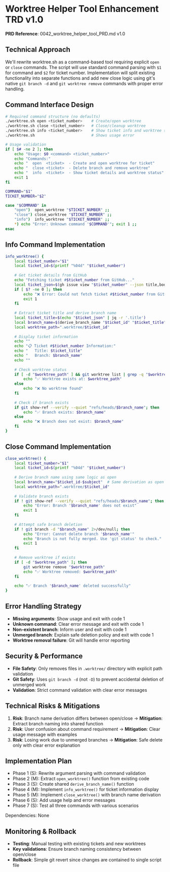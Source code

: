 # Worktree Helper Tool Enhancement TRD v1.0

**PRD Reference**: 0042_worktree_helper_tool_PRD.md v1.0

## Technical Approach

We'll rewrite worktree.sh as a command-based tool requiring explicit `open` or `close` commands. The
script will use standard command parsing with `$1` for command and `$2` for ticket number.
Implementation will split existing functionality into separate functions and add new close logic
using git's native `git branch -d` and `git worktree remove` commands with proper error handling.

## Command Interface Design

```bash
# Required command structure (no defaults)
./worktree.sh open <ticket_number>    # Create/open worktree
./worktree.sh close <ticket_number>   # Close/cleanup worktree
./worktree.sh info <ticket_number>    # Show ticket info and worktree status
./worktree.sh                         # Shows usage error

# Usage validation
if [ $# -ne 2 ]; then
    echo "Usage: $0 <command> <ticket_number>"
    echo "Commands:"
    echo "  open  <ticket>  - Create and open worktree for ticket"
    echo "  close <ticket>  - Delete branch and remove worktree"
    echo "  info  <ticket>  - Show ticket details and worktree status"
    exit 1
fi

COMMAND="$1"
TICKET_NUMBER="$2"

case "$COMMAND" in
    "open")  open_worktree "$TICKET_NUMBER" ;;
    "close") close_worktree "$TICKET_NUMBER" ;;
    "info")  info_worktree "$TICKET_NUMBER" ;;
    *) echo "Error: Unknown command '$COMMAND'"; exit 1 ;;
esac
```

## Info Command Implementation

```bash
info_worktree() {
    local ticket_number="$1"
    local ticket_id=$(printf "%04d" "$ticket_number")
    
    # Get ticket details from GitHub
    echo "Fetching ticket #$ticket_number from GitHub..."
    local ticket_json=$(gh issue view "$ticket_number" --json title,body 2>/dev/null)
    if [ $? -ne 0 ]; then
        echo "❌ Error: Could not fetch ticket #$ticket_number from GitHub"
        exit 1
    fi
    
    # Extract ticket title and derive branch name
    local ticket_title=$(echo "$ticket_json" | jq -r '.title')
    local branch_name=$(derive_branch_name "$ticket_id" "$ticket_title")
    local worktree_path=".worktree/$ticket_id"
    
    # Display ticket information
    echo ""
    echo "📋 Ticket #$ticket_number Information:"
    echo "   Title: $ticket_title"
    echo "   Branch: $branch_name"
    echo ""
    
    # Check worktree status
    if [ -d "$worktree_path" ] && git worktree list | grep -q "$worktree_path"; then
        echo "✅ Worktree exists at: $worktree_path"
    else
        echo "❌ No worktree found"
    fi
    
    # Check if branch exists
    if git show-ref --verify --quiet "refs/heads/$branch_name"; then
        echo "✅ Branch exists: $branch_name"
    else
        echo "❌ Branch does not exist: $branch_name"
    fi
}
```

## Close Command Implementation

```bash
close_worktree() {
    local ticket_number="$1"
    local ticket_id=$(printf "%04d" "$ticket_number")
    
    # Derive branch name using same logic as open
    local branch_name="$ticket_id-$subject"  # Same derivation as open
    local worktree_path=".worktree/$ticket_id"
    
    # Validate branch exists
    if ! git show-ref --verify --quiet "refs/heads/$branch_name"; then
        echo "Error: Branch '$branch_name' does not exist"
        exit 1
    fi
    
    # Attempt safe branch deletion
    if ! git branch -d "$branch_name" 2>/dev/null; then
        echo "Error: Cannot delete branch '$branch_name'"
        echo "Branch is not fully merged. Use 'git status' to check."
        exit 1
    fi
    
    # Remove worktree if exists
    if [ -d "$worktree_path" ]; then
        git worktree remove "$worktree_path"
        echo "✅ Worktree removed: $worktree_path"
    fi
    
    echo "✅ Branch '$branch_name' deleted successfully"
}
```

## Error Handling Strategy

- **Missing arguments**: Show usage and exit with code 1
- **Unknown command**: Clear error message and exit with code 1  
- **Non-existent branch**: Inform user and exit with code 1
- **Unmerged branch**: Explain safe deletion policy and exit with code 1
- **Worktree removal failure**: Git will handle error reporting

## Security & Performance

- **File Safety**: Only removes files in `.worktree/` directory with explicit path validation
- **Git Safety**: Uses `git branch -d` (not `-D`) to prevent accidental deletion of unmerged work
- **Validation**: Strict command validation with clear error messages

## Technical Risks & Mitigations

1. **Risk**: Branch name derivation differs between open/close → **Mitigation**: Extract branch naming into shared function
2. **Risk**: User confusion about command requirement → **Mitigation**: Clear usage message with examples
3. **Risk**: Losing work due to unmerged branches → **Mitigation**: Safe delete only with clear error explanation

## Implementation Plan

- Phase 1 (S): Rewrite argument parsing with command validation
- Phase 2 (M): Extract `open_worktree()` function from existing code
- Phase 3 (S): Create shared `derive_branch_name()` function
- Phase 4 (M): Implement `info_worktree()` for ticket information display
- Phase 5 (M): Implement `close_worktree()` with branch name derivation
- Phase 6 (S): Add usage help and error messages
- Phase 7 (S): Test all three commands with various scenarios

Dependencies: None

## Monitoring & Rollback

- **Testing**: Manual testing with existing tickets and new worktrees
- **Key validations**: Ensure branch naming consistency between open/close
- **Rollback**: Simple git revert since changes are contained to single script file
